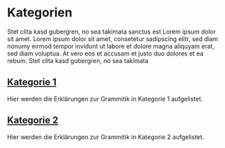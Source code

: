 # Kategorien

Stet clita kasd gubergren, no sea takimata sanctus est Lorem ipsum dolor sit amet. Lorem ipsum dolor sit amet, consetetur sadipscing elitr, sed diam nonumy eirmod tempor invidunt ut labore et dolore magna aliquyam erat, sed diam voluptua. At vero eos et accusam et justo duo dolores et ea rebum. Stet clita kasd gubergren, no sea takimata

## [Kategorie 1](/kategorien/kat1.html)

Hier werden die Erklärungen zur Grammitik in Kategorie 1 aufgelistet.

## [Kategorie 2](/kategorien/kat2.html)

Hier werden die Erklärungen zur Grammitik in Kategorie 2 aufgelistet.
